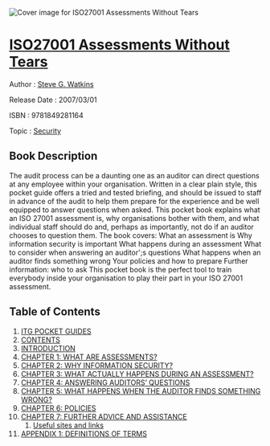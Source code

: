 ![Cover image for ISO27001 Assessments Without Tears](https://imgdetail.ebookreading.net/cover/cover/security/EB9781849281164.jpg)

[ISO27001 Assessments Without Tears](https://ebookreading.net/view/book/ISO27001+Assessments+Without+Tears-EB9781849281164_1.html "ISO27001 Assessments Without Tears")
====================================================================================================================

Author : [Steve G. Watkins](https://ebookreading.net/search/author/Steve+G.+Watkins)

Release Date : 2007/03/01

ISBN : 9781849281164

Topic : [Security](https://ebookreading.net/search/category/security)

Book Description
-----------------

The audit process can be a daunting one as an auditor can direct questions at any employee within your organisation. Written in a clear plain style, this pocket guide offers a tried and tested briefing, and should be issued to staff in advance of the audit to help them prepare for the experience and be well equipped to answer questions when asked.
This pocket book explains what an ISO 27001 assessment is, why organisations bother with them, and what individual staff should do and, perhaps as importantly, not do if an auditor chooses to question them.
The book covers:
What an assessment is Why information security is important What happens during an assessment What to consider when answering an auditor';s questions What happens when an auditor finds something wrong Your policies and how to prepare Further information: who to ask This pocket book is the perfect tool to train everybody inside your organisation to play their part in your ISO 27001 assessment.
              
Table of Contents
-----------------

1. [ITG POCKET GUIDES](https://ebookreading.net/view/book/ISO27001+Assessments+Without+Tears-EB9781849281164_3.html)
1. [CONTENTS](https://ebookreading.net/view/book/ISO27001+Assessments+Without+Tears-EB9781849281164_6.html)
1. [INTRODUCTION](https://ebookreading.net/view/book/ISO27001+Assessments+Without+Tears-EB9781849281164_7.html)
1. [CHAPTER 1: WHAT ARE ASSESSMENTS?](https://ebookreading.net/view/book/ISO27001+Assessments+Without+Tears-EB9781849281164_8.html)
1. [CHAPTER 2: WHY INFORMATION SECURITY?](https://ebookreading.net/view/book/ISO27001+Assessments+Without+Tears-EB9781849281164_9.html)
1. [CHAPTER 3: WHAT ACTUALLY HAPPENS DURING AN ASSESSMENT?](https://ebookreading.net/view/book/ISO27001+Assessments+Without+Tears-EB9781849281164_10.html)
1. [CHAPTER 4: ANSWERING AUDITORS’ QUESTIONS](https://ebookreading.net/view/book/ISO27001+Assessments+Without+Tears-EB9781849281164_11.html)
1. [CHAPTER 5: WHAT HAPPENS WHEN THE AUDITOR FINDS SOMETHING WRONG?](https://ebookreading.net/view/book/ISO27001+Assessments+Without+Tears-EB9781849281164_12.html)
1. [CHAPTER 6: POLICIES](https://ebookreading.net/view/book/ISO27001+Assessments+Without+Tears-EB9781849281164_13.html)
1. [CHAPTER 7: FURTHER ADVICE AND ASSISTANCE](https://ebookreading.net/view/book/ISO27001+Assessments+Without+Tears-EB9781849281164_14.html)
    1. [Useful sites and links](https://ebookreading.net/view/book/ISO27001+Assessments+Without+Tears-EB9781849281164_14.html#heading_id_3)
1. [APPENDIX 1: DEFINITIONS OF TERMS](https://ebookreading.net/view/book/ISO27001+Assessments+Without+Tears-EB9781849281164_15.html)
